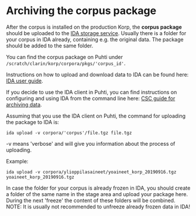 # Archiving the corpus package
After the corpus is installed on the production Korp, the **corpus package** should be uploaded to the [IDA storage service](https://ida.fairdata.fi/login). Usually there is a folder for your corpus in IDA already, containing e.g. the original data. The package should be added to the same folder.

You can find the corpus package on Puhti under `/scratch/clarin/korp/corpora/pkgs/'corpus_id'`.

Instructions on how to upload and download data to IDA can be found here: [IDA user guide](https://www.fairdata.fi/en/ida/user-guide/ "https://www.fairdata.fi/en/ida/user-guide/"). 

If you decide to use the IDA client in Puhti, you can find instructions on configuring and using IDA from the command line here: [CSC guide for archiving data](https://research.csc.fi/csc-guide-archiving-data-to-the-archive-servers#3.2.2 "https://research.csc.fi/csc-guide-archiving-data-to-the-archive-servers#3.2.2").

Assuming that you use the IDA client on Puhti, the command for uploading the package to IDA is:

    ida upload -v corpora/'corpus'/file.tgz file.tgz
    
-v means 'verbose' and will give you information about the process of uploading.
    
Example:

    ida upload -v corpora/ylioppilasaineet/yoaineet_korp_20190916.tgz yoaineet_korp_20190916.tgz

In case the folder for your corpus is already frozen in IDA, you should create a folder of the same name in the stage area and upload your package here. During the next 'freeze' the content of these folders will be combined.
NOTE: It is usually not recommended to unfreeze already frozen data in IDA!
